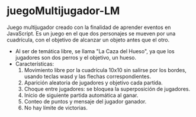 # juegoMultijugador-LM
Juego multijugador creado con la finalidad de aprender eventos en JavaScript.
Es un juego en el que dos personajes se mueven por una cuadrícula, con el objetivo de alcanzar un objeto antes que el otro.
- Al ser de temática libre, se llama "La Caza del Hueso", ya que los jugadores son dos perros y el objetivo, un hueso.
- Características: 
    1. Movimiento libre por la cuadrícula 10x10 sin salirse por los bordes, usando teclas wasd y las flechas correspondientes.
    2. Aparición aleatoria de jugadores y objetivo cada partida.
    3. Choque entre jugadores: se bloquea la superposición de jugadores.
    4. Inicio de siguiente partida automática al ganar.
    5. Conteo de puntos y mensaje del jugador ganador.
    6. No hay límite de victorias.
